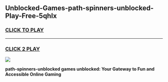 
## Unblocked-Games-path-spinners-unblocked-Play-Free-5qhlx
<h3>
<a href="https://premium76.site?title=path-spinners-unblocked&ref=23A">CLICK TO PLAY</a></h3>
<hr>

<h3>
<a href="https://premium76.site?title=path-spinners-unblocked&ref=23A">CLICK 2 PLAY</a>
  
</h3>

<a href="https://premium76.site?title=path-spinners-unblocked&ref=23A"><img src="https://clearcache.store/games.png"></a>


**path-spinners-unblocked games unblocked: Your Gateway to Fun and Accessible Online Gaming**
